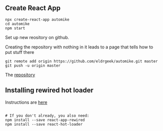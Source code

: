 ## Create React App

```
npx create-react-app automike
cd automike
npm start
```
Set up new reository on github.

Creating the repository with nothing in  it
leads to a page that tells how to put stuff there

```
git remote add origin https://github.com/eldrgeek/automike.git master
git push -u origin master
```
The [repository](https://github.com/eldrgeek/automike)
## Installing rewired hot loader

Instructions are [here](https://github.com/cdharris/react-app-rewire-hot-loader)

```npm install --save react-app-rewire-hot-loader

# If you don't already, you also need:
npm install --save react-app-rewired
npm install --save react-hot-loader
```

